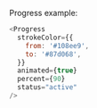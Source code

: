 Progress example:

```js
<Progress
  strokeColor={{
    from: '#108ee9',
    to: '#87d068',
  }}
  animated={true}
  percent={90}
  status="active"
/>
```
